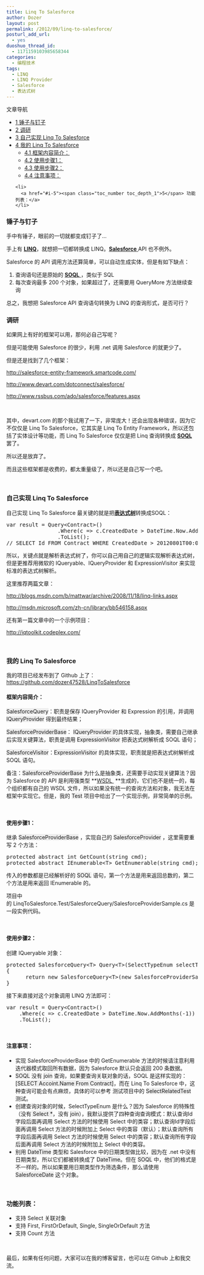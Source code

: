 ```yaml
---
title: Linq To Salesforce
author: Dozer
layout: post
permalink: /2012/09/linq-to-salesforce/
posturl_add_url:
  - yes
duoshuo_thread_id:
  - 1171159103985658344
categories:
  - 编程技术
tags:
  - LINQ
  - LINQ Provider
  - Salesforce
  - 表达式树
---
```

<div id="toc_container" class="no_bullets">
  <p class="toc_title">
    文章导航
  </p>
  
  <ul class="toc_list">
    <li>
      <a href="#i"><span class="toc_number toc_depth_1">1</span> 锤子与钉子</a>
    </li>
    <li>
      <a href="#i-2"><span class="toc_number toc_depth_1">2</span> 调研</a>
    </li>
    <li>
      <a href="#_Linq_To_Salesforce"><span class="toc_number toc_depth_1">3</span> 自己实现 Linq To Salesforce</a>
    </li>
    <li>
      <a href="#_Linq_To_Salesforce-2"><span class="toc_number toc_depth_1">4</span> 我的 Linq To Salesforce</a><ul>
        <li>
          <a href="#i-3"><span class="toc_number toc_depth_2">4.1</span> 框架内容简介：</a>
        </li>
        <li>
          <a href="#1"><span class="toc_number toc_depth_2">4.2</span> 使用步骤1：</a>
        </li>
        <li>
          <a href="#2"><span class="toc_number toc_depth_2">4.3</span> 使用步骤2：</a>
        </li>
        <li>
          <a href="#i-4"><span class="toc_number toc_depth_2">4.4</span> 注意事项：</a>
        </li>
      </ul>
    </li>
    
    <li>
      <a href="#i-5"><span class="toc_number toc_depth_1">5</span> 功能列表：</a>
    </li>
  </ul>
</div>

### <span id="i">锤子与钉子</span>

手中有锤子，眼前的一切就都变成钉子了…

手上有 <a href="http://msdn.microsoft.com/zh-cn/library/bb397926.aspx" target="_blank"><strong>LINQ</strong></a>，就想把一切都转换成 LINQ。<a href="http://www.salesforce.com/cn/" target="_blank"><strong>Salesforce</strong> </a>API 也不例外。

Salesforce 的 API 调用方法还算简单，可以自动生成实体，但是有如下缺点：

1.  查询语句还是原始的 <a href="http://www.salesforce.com/us/developer/docs/api/Content/sforce_api_calls_soql.htm" target="_blank"><strong>SOQL</strong> </a>，类似于 SQL
2.  每次查询最多 200 个对象，如果超过了，还需要用 QueryMore 方法继续查询

总之，我想把 Salesforce API 查询语句转换为 LINQ 的查询形式，是否可行？

<!--more-->

### <span id="i-2">调研</span>

如果网上有好的框架可以用，那何必自己写呢？

但是可能使用 Salesforce 的很少，利用 .net 调用 Salesforce 的就更少了。

但是还是找到了几个框架：

<http://salesforce-entity-framework.smartcode.com/>

<http://www.devart.com/dotconnect/salesforce/>

<http://www.rssbus.com/ado/salesforce/features.aspx>

&nbsp;

其中，devart.com 的那个我试用了一下，非常庞大！还会出现各种错误，因为它不仅仅是 Linq To Salesforce，它其实是 Linq To Entity Framework，所以还包括了实体设计等功能，而 Linq To Salesforce 仅仅是把 Linq 查询转换成 <a href="http://www.salesforce.com/us/developer/docs/api/Content/sforce_api_calls_soql.htm" target="_blank"><strong>SOQL</strong> </a>罢了。

所以还是放弃了。

而且这些框架都是收费的，都太重量级了，所以还是自己写一个吧。

&nbsp;

### <span id="_Linq_To_Salesforce">自己实现 Linq To Salesforce</span>

自己实现 Linq To Salesforce 最关键的就是把<a href="http://msdn.microsoft.com/zh-cn/library/bb397951.aspx" target="_blank"><strong>表达式树</strong></a>转换成SOQL：

<pre class="brush: csharp; gutter: true">var result = Query&lt;Contract&gt;()
                .Where(c =&gt; c.CreatedDate &gt; DateTime.Now.AddMonths(-1))
                .ToList();
// SELECT Id FROM Contract WHERE CreatedDate &gt; 20120801T00:00:00.000Z</pre>

所以，关键点就是解析表达式树了，你可以自己用自己的逻辑实现解析表达式树，但是更推荐用微软的 IQueryable、IQueryProvider 和 ExpressionVisitor 来实现标准的表达式树解析。

这里推荐两篇文章：

<http://blogs.msdn.com/b/mattwar/archive/2008/11/18/linq-links.aspx>

<http://msdn.microsoft.com/zh-cn/library/bb546158.aspx>

还有第一篇文章中的一个示例项目：

<http://iqtoolkit.codeplex.com/>

&nbsp;

### <span id="_Linq_To_Salesforce-2">我的 Linq To Salesforce</span>

我的项目已经发布到了 Github 上了：<https://github.com/dozer47528/LinqToSalesforce>

#### <span id="i-3">框架内容简介：</span>

<span style="background-color: #eeeeee;">SalesforceQuery</span>：职责是保存 IQueryProvider 和 Expression 的引用，并调用 <span style="background-color: #eeeeee;">IQueryProvider</span> 得到最终结果；

<span style="background-color: #eeeeee;">SalesforceProviderBase</span>： <span style="background-color: #eeeeee;">IQueryProvider </span>的具体实现，抽象类，需要自己继承后实现关键算法，职责是调用 <span style="background-color: #eeeeee;">ExpressionVisitor</span> 把表达式树解析成 SOQL 语句；

<span style="background-color: #eeeeee;">SalesforceVisitor</span>：<span style="background-color: #eeeeee;">ExpressionVisitor</span> 的具体实现，职责就是把表达式树解析成 SOQL 语句。

备注：<span style="background-color: #eeeeee;">SalesforceProviderBase</span> 为什么是抽象类，还需要手动实现关键算法？因为 Salesforce 的 API 是利用强类型 **<a href="http://www.w3.org/TR/wsdl" target="_blank">WSDL </a> **生成的，它们也不是统一的，每个组织都有自己的 WSDL 文件，所以如果没有统一的查询方法和对象，我无法在框架中实现它。但是，我的 <span style="background-color: #eeeeee;">Test</span> 项目中给出了一个实现示例，非常简单的示例。

&nbsp;

#### <span id="1">使用步骤1：</span>

继承 <span style="background-color: #eeeeee;">SalesforceProviderBase<T></span> ，实现自己的 <span style="background-color: #eeeeee;">SalesforceProvider<T></span> ，这里需要重写 2 个方法：

<pre class="brush: csharp; gutter: true">protected abstract int GetCount(string cmd);
protected abstract IEnumerable&lt;T&gt; GetEnumerable(string cmd);</pre>

传入的参数都是已经解析好的 <span style="background-color: #eeeeee;">SOQL</span> 语句，第一个方法是用来返回总数的，第二个方法是用来返回 IEnumerable<T> 的。

项目中的 LinqToSalesforce.Test/SalesforceQuery/SalesforceProviderSample.cs 是一段实例代码。

&nbsp;

#### <span id="2">使用步骤2：</span>

创建 IQueryable<T> 对象：

<pre class="brush: csharp; gutter: true">protected SalesforceQuery&lt;T&gt; Query&lt;T&gt;(SelectTypeEnum selectType = SelectTypeEnum.SelectIdAndUseAttachModel) where T : sObject
{
      return new SalesforceQuery&lt;T&gt;(new SalesforceProviderSample&lt;T&gt; { SelectType = selectType });
}</pre>

接下来直接对这个对象调用 LINQ 方法即可：

<pre class="brush: csharp; gutter: true">var result = Query&lt;Contract&gt;()
    .Where(c =&gt; c.CreatedDate &gt; DateTime.Now.AddMonths(-1))
    .ToList();</pre>

&nbsp;

#### <span id="i-4">注意事项：</span>

*   实现 SalesforceProviderBase<T> 中的 GetEnumerable 方法的时候请注意利用迭代器模式取回所有数据，因为 Salesforce 默认只会返回 200 条数据。
*   <span style="background-color: #eeeeee;">SOQL</span> 没有 <span style="background-color: #eeeeee;">join</span> 查询，如果要查询关联对象的话，SOQL 是这样实现的：<span style="background-color: #eeeeee;">[SELECT Accoint.Name From Contract]<span style="background-color: #ffffff;">，而在 Linq To Salesforce 中，这种查询可能会有点麻烦，具体的可以参考 测试项目中的 <span style="background-color: #eeeeee;">SelectRelatedTest</span> 测试。</span></span>
*   <span style="background-color: #eeeeee;"><span style="background-color: #eeeeee;"><span style="background-color: #ffffff;">创建查询对象的时候，</span></span></span>SelectTypeEnum 是什么？因为 Salesforce 的特殊性（没有<span style="background-color: #eeeeee;"> Select *</span>，没有 <span style="background-color: #eeeeee;">join</span>），我默认提供了四种查询查询模式：默认查询Id字段后面再调用 Select 方法的时候使用 Select 中的类容；默认查询Id字段后面再调用 Select 方法的时候附加上 Select 中的类容（默认）；默认查询所有字段后面再调用 Select 方法的时候使用 Select 中的类容；默认查询所有字段后面再调用 Select 方法的时候附加上 Select 中的类容。
*   别用 <span style="background-color: #eeeeee;">DateTime</span> 类型和 Salesforce 中的日期类型做比较，因为在 .net 中没有日期类型，所以它们都被转换成了 <span style="background-color: #eeeeee;">DateTime</span>。但在 <span style="background-color: #eeeeee;">SOQL</span> 中，他们的格式是不一样的。所以如果要用日期类型作为筛选条件，那么请使用 <span style="background-color: #eeeeee;">SalesforceDate</span> 这个对象。

&nbsp;

### <span id="i-5">功能列表：</span>

*   支持 Select 关联对象
*   支持 First, FirstOrDefault, Single, SingleOrDefault 方法
*   支持 Count 方法

&nbsp;

最后，如果有任何问题，大家可以在我的博客留言，也可以在 Github 上和我交流。